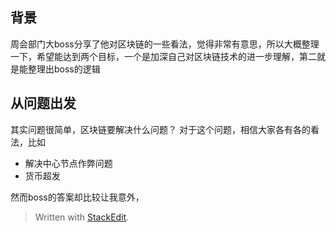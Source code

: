 
## 背景
周会部门大boss分享了他对区块链的一些看法，觉得非常有意思，所以大概整理一下，希望能达到两个目标，一个是加深自己对区块链技术的进一步理解，第二就是能整理出boss的逻辑

## 从问题出发
其实问题很简单，区块链要解决什么问题？
对于这个问题，相信大家各有各的看法，比如
* 解决中心节点作弊问题
* 货币超发

然而boss的答案却比较让我意外，

> Written with [StackEdit](https://stackedit.io/).
<!--stackedit_data:
eyJoaXN0b3J5IjpbMTg3MDU2NTcyOF19
-->